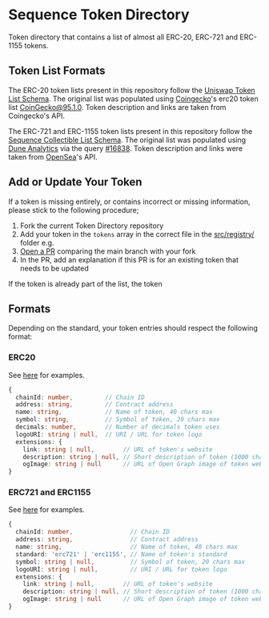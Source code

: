# Sequence Token Directory
Token directory that contains a list of almost all ERC-20, ERC-721 and ERC-1155 tokens.

## Token List Formats
The ERC-20 token lists present in this repository follow the [Uniswap Token List Schema](https://github.com/Uniswap/token-lists). The original list was populated using [Coingecko](https://www.coingecko.com/en)'s erc20 token list [CoinGecko@95.1.0](https://tokens.coingecko.com/uniswap/all.json). Token description and links are taken from Coingecko's API.

The ERC-721 and ERC-1155 token lists present in this repository follow the [Sequence Collectible List Schema](https://github.com/0xsequence/collectible-lists). The original list was populated using [Dune Analytics](https://www.duneanalytics.com/) via the query [#16838](https://explore.duneanalytics.com/queries/16838). Token description and links were taken from [OpenSea](https://opensea.io/)'s API.

## Add or Update Your Token
If a token is missing entirely, or contains incorrect or missing information, please stick to the following procedure;

1. Fork the current Token Directory repository
2. Add your token in the `tokens` array in the correct file in the [src/registry/]() folder
   e.g. 
3. [Open a PR](https://github.com/0xsequence/token-directory/compare) comparing the main branch with your fork
4. In the PR, add an explanation if this PR is for an existing token that needs to be updated

If the token is already part of the list, the token

## Formats
Depending on the standard, your token entries should respect the following format:

### ERC20
See [here]() for examples.

```typescript
{
  chainId: number,         // Chain ID 
  address: string,         // Contract address
  name: string,            // Name of token, 40 chars max
  symbol: string,          // Symbol of token, 20 chars max
  decimals: number,        // Number of decimals token uses
  logoURI: string | null,  // URI / URL for token logo 
  extensions: {
    link: string | null,        // URL of token's website
    description: string | null, // Short description of token (1000 chars max)
    ogImage: string | null      // URL of Open Graph image of token website 
}
```

### ERC721 and ERC1155
See [here]() for examples.

```typescript
{
  chainId: number,                // Chain ID 
  address: string,                // Contract address
  name: string,                   // Name of token, 40 chars max
  standard: 'erc721' | 'erc1155', // Name of token's standard 
  symbol: string | null,          // Symbol of token, 20 chars max
  logoURI: string | null,         // URI / URL for token logo
  extensions: {
    link: string | null,        // URL of token's website
    description: string | null, // Short description of token (1000 chars max)
    ogImage: string | null      // URL of Open Graph image of token website 
}
```